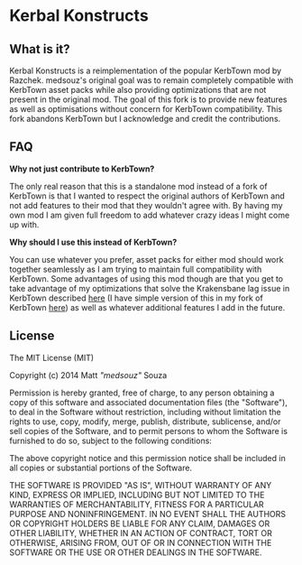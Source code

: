 Kerbal Konstructs
=================

What is it?
-----------
Kerbal Konstructs is a reimplementation of the popular KerbTown mod by Razchek. medsouz's original goal was to remain completely compatible with KerbTown asset packs while also providing optimizations that are not present in the original mod. The goal of this fork is to provide new features as well as optimisations without concern for KerbTown compatibility. This fork abandons KerbTown but I acknowledge and credit the contributions.

FAQ
---
**Why not just contribute to KerbTown?**

The only real reason that this is a standalone mod instead of a fork of KerbTown is that I wanted to respect the original authors of KerbTown and not add features to their mod that they wouldn't agree with. By having my own mod I am given full freedom to add whatever crazy ideas I might come up with.

**Why should I use this instead of KerbTown?**

You can use whatever you prefer, asset packs for either mod should work together seamlessly as I am trying to maintain full compatibility with KerbTown. Some advantages of using this mod though are that you get to take advantage of my optimizations that solve the Krakensbane lag issue in KerbTown described [here](http://forum.kerbalspaceprogram.com/threads/82785-0-24-x-Kerbin-Side-v0-34-Now-With-More-Crate?p=1247712&viewfull=1#post1247712) (I have simple version of this in my fork of KerbTown [here](https://github.com/medsouz/KerbTown)) as well as whatever additional features I add in the future.

License
-------
The MIT License (MIT)

Copyright (c) 2014 Matt *"medsouz"* Souza

Permission is hereby granted, free of charge, to any person obtaining a copy of this software and associated documentation files (the "Software"), to deal in the Software without restriction, including without limitation the rights to use, copy, modify, merge, publish, distribute, sublicense, and/or sell copies of the Software, and to permit persons to whom the Software is furnished to do so, subject to the following conditions:

The above copyright notice and this permission notice shall be included in all copies or substantial portions of the Software.

THE SOFTWARE IS PROVIDED "AS IS", WITHOUT WARRANTY OF ANY KIND, EXPRESS OR IMPLIED, INCLUDING BUT NOT LIMITED TO THE WARRANTIES OF MERCHANTABILITY, FITNESS FOR A PARTICULAR PURPOSE AND NONINFRINGEMENT. IN NO EVENT SHALL THE AUTHORS OR COPYRIGHT HOLDERS BE LIABLE FOR ANY CLAIM, DAMAGES OR OTHER LIABILITY, WHETHER IN AN ACTION OF CONTRACT, TORT OR OTHERWISE, ARISING FROM, OUT OF OR IN CONNECTION WITH THE SOFTWARE OR THE USE OR OTHER DEALINGS IN THE SOFTWARE.
